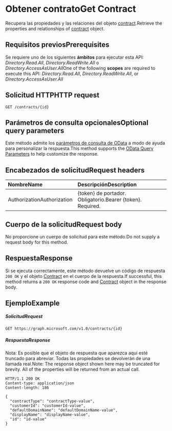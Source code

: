 # <a name="get-contract"></a><span data-ttu-id="f86a2-101">Obtener contrato</span><span class="sxs-lookup"><span data-stu-id="f86a2-101">Get Contract</span></span>

<span data-ttu-id="f86a2-102">Recupera las propiedades y las relaciones del objeto [contract](../resources/contract.md).</span><span class="sxs-lookup"><span data-stu-id="f86a2-102">Retrieve the properties and relationships of [contract](../resources/contract.md) object.</span></span>

## <a name="prerequisites"></a><span data-ttu-id="f86a2-103">Requisitos previos</span><span class="sxs-lookup"><span data-stu-id="f86a2-103">Prerequisites</span></span>

<span data-ttu-id="f86a2-104">Se requiere uno de los siguientes **ámbitos** para ejecutar esta API: *Directory.Read.All*, *Directory.ReadWrite.All* o *Directory.AccessAsUser.All*</span><span class="sxs-lookup"><span data-stu-id="f86a2-104">One of the following **scopes** are required to execute this API: *Directory.Read.All*, *Directory.ReadWrite.All*, or *Directory.AccessAsUser.All*</span></span>

## <a name="http-request"></a><span data-ttu-id="f86a2-105">Solicitud HTTP</span><span class="sxs-lookup"><span data-stu-id="f86a2-105">HTTP request</span></span>
<!-- { "blockType": "ignored" } -->
```http
GET /contracts/{id}
```

## <a name="optional-query-parameters"></a><span data-ttu-id="f86a2-106">Parámetros de consulta opcionales</span><span class="sxs-lookup"><span data-stu-id="f86a2-106">Optional query parameters</span></span>

<span data-ttu-id="f86a2-107">Este método admite los [parámetros de consulta de OData](http://graph.microsoft.io/docs/overview/query_parameters) a modo de ayuda para personalizar la respuesta.</span><span class="sxs-lookup"><span data-stu-id="f86a2-107">This method supports the [OData Query Parameters](http://graph.microsoft.io/docs/overview/query_parameters) to help customize the response.</span></span>

## <a name="request-headers"></a><span data-ttu-id="f86a2-108">Encabezados de solicitud</span><span class="sxs-lookup"><span data-stu-id="f86a2-108">Request headers</span></span>

| <span data-ttu-id="f86a2-109">Nombre</span><span class="sxs-lookup"><span data-stu-id="f86a2-109">Name</span></span>      |<span data-ttu-id="f86a2-110">Descripción</span><span class="sxs-lookup"><span data-stu-id="f86a2-110">Description</span></span>|
|:----------|:----------|
| <span data-ttu-id="f86a2-111">Authorization</span><span class="sxs-lookup"><span data-stu-id="f86a2-111">Authorization</span></span>  | <span data-ttu-id="f86a2-p101">{token} de portador. Obligatorio.</span><span class="sxs-lookup"><span data-stu-id="f86a2-p101">Bearer {token}. Required.</span></span> |

## <a name="request-body"></a><span data-ttu-id="f86a2-114">Cuerpo de la solicitud</span><span class="sxs-lookup"><span data-stu-id="f86a2-114">Request body</span></span>

<span data-ttu-id="f86a2-115">No proporcione un cuerpo de solicitud para este método.</span><span class="sxs-lookup"><span data-stu-id="f86a2-115">Do not supply a request body for this method.</span></span>

## <a name="response"></a><span data-ttu-id="f86a2-116">Respuesta</span><span class="sxs-lookup"><span data-stu-id="f86a2-116">Response</span></span>

<span data-ttu-id="f86a2-117">Si se ejecuta correctamente, este método devuelve un código de respuesta `200 OK` y el objeto [Contract](../resources/contract.md) en el cuerpo de la respuesta.</span><span class="sxs-lookup"><span data-stu-id="f86a2-117">If successful, this method returns a `200 OK` response code and [Contract](../resources/contract.md) object in the response body.</span></span>

## <a name="example"></a><span data-ttu-id="f86a2-118">Ejemplo</span><span class="sxs-lookup"><span data-stu-id="f86a2-118">Example</span></span>
##### <a name="request"></a><span data-ttu-id="f86a2-119">Solicitud</span><span class="sxs-lookup"><span data-stu-id="f86a2-119">Request</span></span>

<!-- {
  "blockType": "request",
  "name": "get_contract"
}-->
```http
GET https://graph.microsoft.com/v1.0/contracts/{id}
```

##### <a name="response"></a><span data-ttu-id="f86a2-120">Respuesta</span><span class="sxs-lookup"><span data-stu-id="f86a2-120">Response</span></span>
<span data-ttu-id="f86a2-p102">Nota: Es posible que el objeto de respuesta que aparezca aquí esté truncado para abreviar. Todas las propiedades se devolverán de una llamada real.</span><span class="sxs-lookup"><span data-stu-id="f86a2-p102">Note: The response object shown here may be truncated for brevity. All of the properties will be returned from an actual call.</span></span>
<!-- {
  "blockType": "response",
  "truncated": true,
  "@odata.type": "microsoft.graph.Contract"
} -->
```http
HTTP/1.1 200 OK
Content-type: application/json
Content-length: 186

{
  "contractType": "contractType-value",
  "customerId": "customerId-value",
  "defaultDomainName": "defaultDomainName-value",
  "displayName": "displayName-value",
  "id": "id-value"
}
```

<!-- uuid: 8fcb5dbc-d5aa-4681-8e31-b001d5168d79
2015-10-25 14:57:30 UTC -->
<!-- {
  "type": "#page.annotation",
  "description": "Get Contract",
  "keywords": "",
  "section": "documentation",
  "tocPath": ""
}-->